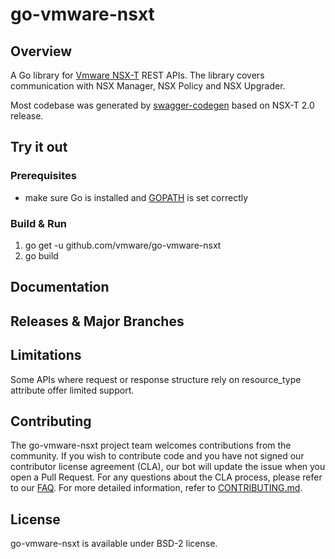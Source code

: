 

# go-vmware-nsxt

## Overview
A Go library for [Vmware NSX-T](https://docs.vmware.com/en/VMware-NSX-T/index.html) REST APIs.
The library covers communication with NSX Manager, NSX Policy and NSX Upgrader.

Most codebase was generated by [swagger-codegen](https://github.com/swagger-api/swagger-codegen) based on NSX-T 2.0 release.
## Try it out

### Prerequisites

* make sure Go is installed and [GOPATH](https://golang.org/doc/code.html) is set correctly

### Build & Run

1. go get -u github.com/vmware/go-vmware-nsxt
2. go build

## Documentation

## Releases & Major Branches

## Limitations

Some APIs where request or response structure rely on resource_type attribute offer limited support.

## Contributing

The go-vmware-nsxt project team welcomes contributions from the community. If you wish to contribute code and you have not
signed our contributor license agreement (CLA), our bot will update the issue when you open a Pull Request. For any
questions about the CLA process, please refer to our [FAQ](https://cla.vmware.com/faq). For more detailed information,
refer to [CONTRIBUTING.md](CONTRIBUTING.md).

## License

go-vmware-nsxt is available under BSD-2 license.

